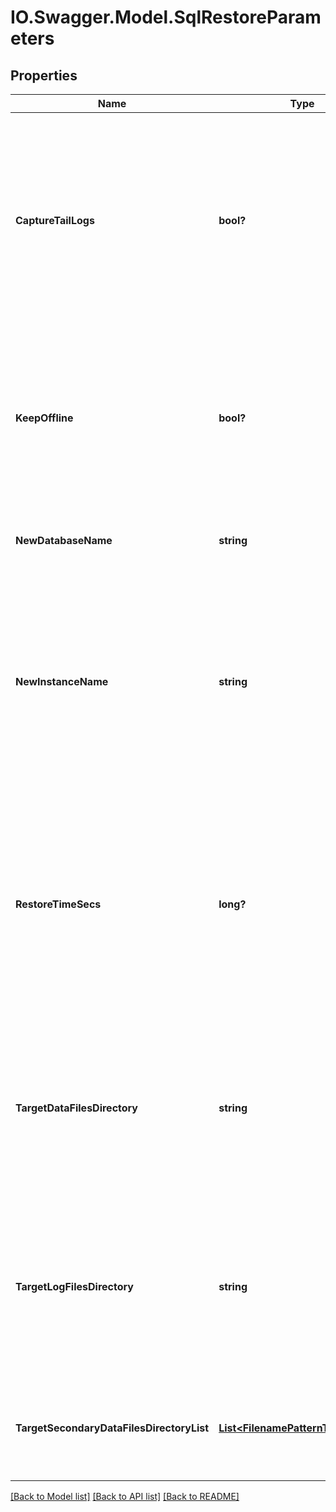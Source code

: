 # IO.Swagger.Model.SqlRestoreParameters
## Properties

Name | Type | Description | Notes
------------ | ------------- | ------------- | -------------
**CaptureTailLogs** | **bool?** | Set this to true if tail logs are to be captured before the restore operation. This is only applicable if we are restoring the SQL database to its hosting Protection Source, and the database is not being renamed. | [optional] 
**KeepOffline** | **bool?** | Set this to true if we want to restore the database and do not want to bring it online after restore.  This is only applicable if we are restoring the database back to its original location. | [optional] 
**NewDatabaseName** | **string** | Specifies optionally a new name for the restored database. | [optional] 
**NewInstanceName** | **string** | Specifies an instance name of the SQL Server that should be restored. SQL application has many instances. Each instance has a unique name. One of the instances that should be restored must be set in this field. | [optional] 
**RestoreTimeSecs** | **long?** | Specifies the time in the past to which the SQL database needs to be restored. This allows for granular recovery of SQL databases. If this is not set, the SQL database will be restored from the full/incremental snapshot. | [optional] 
**TargetDataFilesDirectory** | **string** | Specifies the directory where to put the database data files. Missing directory will be automatically created. This field must be set if restoring to a different target host. | [optional] 
**TargetLogFilesDirectory** | **string** | Specifies the directory where to put the database log files. Missing directory will be automatically created. This field must be set if restoring to a different target host. | [optional] 
**TargetSecondaryDataFilesDirectoryList** | [**List&lt;FilenamePatternToDirectory&gt;**](FilenamePatternToDirectory.md) | If this option is specified and the destination folders do not exist they will be automatically created. | [optional] 

[[Back to Model list]](../README.md#documentation-for-models) [[Back to API list]](../README.md#documentation-for-api-endpoints) [[Back to README]](../README.md)

